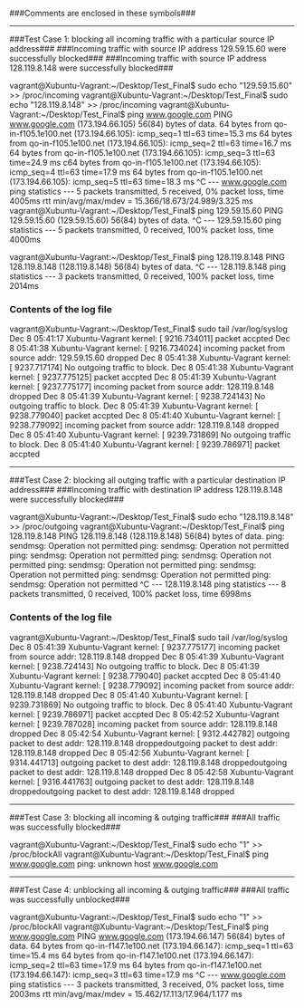 
###Comments are enclosed in these symbols###

__________________________________________________________________________________________________________________
###Test Case 1: blocking all incoming traffic with a particular source IP address###
###Incoming traffic with source IP address 129.59.15.60 were successfully blocked###
###Incoming traffic with source IP address 128.119.8.148 were successfully blocked###

vagrant@Xubuntu-Vagrant:~/Desktop/Test_Final$ sudo echo "129.59.15.60" >> /proc/incoming
vagrant@Xubuntu-Vagrant:~/Desktop/Test_Final$ sudo echo "128.119.8.148" >> /proc/incoming
vagrant@Xubuntu-Vagrant:~/Desktop/Test_Final$ ping www.google.com
PING www.google.com (173.194.66.105) 56(84) bytes of data.
64 bytes from qo-in-f105.1e100.net (173.194.66.105): icmp_seq=1 ttl=63 time=15.3 ms
64 bytes from qo-in-f105.1e100.net (173.194.66.105): icmp_seq=2 ttl=63 time=16.7 ms
64 bytes from qo-in-f105.1e100.net (173.194.66.105): icmp_seq=3 ttl=63 time=24.9 ms
c64 bytes from qo-in-f105.1e100.net (173.194.66.105): icmp_seq=4 ttl=63 time=17.9 ms
64 bytes from qo-in-f105.1e100.net (173.194.66.105): icmp_seq=5 ttl=63 time=18.3 ms
^C
--- www.google.com ping statistics ---
5 packets transmitted, 5 received, 0% packet loss, time 4005ms
rtt min/avg/max/mdev = 15.366/18.673/24.989/3.325 ms
vagrant@Xubuntu-Vagrant:~/Desktop/Test_Final$ ping 129.59.15.60
PING 129.59.15.60 (129.59.15.60) 56(84) bytes of data.
^C
--- 129.59.15.60 ping statistics ---
5 packets transmitted, 0 received, 100% packet loss, time 4000ms  

vagrant@Xubuntu-Vagrant:~/Desktop/Test_Final$ ping 128.119.8.148
PING 128.119.8.148 (128.119.8.148) 56(84) bytes of data.
^C
--- 128.119.8.148 ping statistics ---
3 packets transmitted, 0 received, 100% packet loss, time 2014ms 


### Contents of the log file ###
vagrant@Xubuntu-Vagrant:~/Desktop/Test_Final$ sudo tail /var/log/syslog
Dec  8 05:41:17 Xubuntu-Vagrant kernel: [ 9216.734011] packet accpted
Dec  8 05:41:38 Xubuntu-Vagrant kernel: [ 9216.734024] incoming packet from source addr: 129.59.15.60 dropped
Dec  8 05:41:38 Xubuntu-Vagrant kernel: [ 9237.717174] No outgoing traffic to block.
Dec  8 05:41:38 Xubuntu-Vagrant kernel: [ 9237.775125] packet accpted
Dec  8 05:41:39 Xubuntu-Vagrant kernel: [ 9237.775177] incoming packet from source addr: 128.119.8.148 dropped
Dec  8 05:41:39 Xubuntu-Vagrant kernel: [ 9238.724143] No outgoing traffic to block.
Dec  8 05:41:39 Xubuntu-Vagrant kernel: [ 9238.779040] packet accpted
Dec  8 05:41:40 Xubuntu-Vagrant kernel: [ 9238.779092] incoming packet from source addr: 128.119.8.148 dropped
Dec  8 05:41:40 Xubuntu-Vagrant kernel: [ 9239.731869] No outgoing traffic to block.
Dec  8 05:41:40 Xubuntu-Vagrant kernel: [ 9239.786971] packet accpted



__________________________________________________________________________________________________________________
###Test Case 2: blocking all outging traffic with a particular destination IP address###
###Incoming traffic with destination IP address 128.119.8.148 were successfully blocked###

vagrant@Xubuntu-Vagrant:~/Desktop/Test_Final$ sudo echo "128.119.8.148" >> /proc/outgoing
vagrant@Xubuntu-Vagrant:~/Desktop/Test_Final$ ping 128.119.8.148
PING 128.119.8.148 (128.119.8.148) 56(84) bytes of data.
ping: sendmsg: Operation not permitted
ping: sendmsg: Operation not permitted
ping: sendmsg: Operation not permitted
ping: sendmsg: Operation not permitted
ping: sendmsg: Operation not permitted
ping: sendmsg: Operation not permitted
ping: sendmsg: Operation not permitted
ping: sendmsg: Operation not permitted
^C
--- 128.119.8.148 ping statistics ---
8 packets transmitted, 0 received, 100% packet loss, time 6998ms  


### Contents of the log file ###
vagrant@Xubuntu-Vagrant:~/Desktop/Test_Final$ sudo tail /var/log/syslog
Dec  8 05:41:39 Xubuntu-Vagrant kernel: [ 9237.775177] incoming packet from source addr: 128.119.8.148 dropped
Dec  8 05:41:39 Xubuntu-Vagrant kernel: [ 9238.724143] No outgoing traffic to block.
Dec  8 05:41:39 Xubuntu-Vagrant kernel: [ 9238.779040] packet accpted
Dec  8 05:41:40 Xubuntu-Vagrant kernel: [ 9238.779092] incoming packet from source addr: 128.119.8.148 dropped
Dec  8 05:41:40 Xubuntu-Vagrant kernel: [ 9239.731869] No outgoing traffic to block.
Dec  8 05:41:40 Xubuntu-Vagrant kernel: [ 9239.786971] packet accpted
Dec  8 05:42:52 Xubuntu-Vagrant kernel: [ 9239.787028] incoming packet from source addr: 128.119.8.148 dropped
Dec  8 05:42:54 Xubuntu-Vagrant kernel: [ 9312.442782] outgoing packet to dest addr: 128.119.8.148 droppedoutgoing packet to dest addr: 128.119.8.148 dropped
Dec  8 05:42:56 Xubuntu-Vagrant kernel: [ 9314.441713] outgoing packet to dest addr: 128.119.8.148 droppedoutgoing packet to dest addr: 128.119.8.148 dropped
Dec  8 05:42:58 Xubuntu-Vagrant kernel: [ 9316.441763] outgoing packet to dest addr: 128.119.8.148 droppedoutgoing packet to dest addr: 128.119.8.148 dropped



__________________________________________________________________________________________________________________
###Test Case 3: blocking all incoming & outging traffic###
###All traffic was successfully blocked###

vagrant@Xubuntu-Vagrant:~/Desktop/Test_Final$ sudo echo "1" >> /proc/blockAll
vagrant@Xubuntu-Vagrant:~/Desktop/Test_Final$ ping www.google.com
ping: unknown host www.google.com



__________________________________________________________________________________________________________________
###Test Case 4: unblocking all incoming & outging traffic###
###All traffic was successfully unblocked###

vagrant@Xubuntu-Vagrant:~/Desktop/Test_Final$ sudo echo "1" >> /proc/blockAll
vagrant@Xubuntu-Vagrant:~/Desktop/Test_Final$ ping www.google.com
PING www.google.com (173.194.66.147) 56(84) bytes of data.
64 bytes from qo-in-f147.1e100.net (173.194.66.147): icmp_seq=1 ttl=63 time=15.4 ms
64 bytes from qo-in-f147.1e100.net (173.194.66.147): icmp_seq=2 ttl=63 time=17.9 ms
64 bytes from qo-in-f147.1e100.net (173.194.66.147): icmp_seq=3 ttl=63 time=17.9 ms
^C
--- www.google.com ping statistics ---
3 packets transmitted, 3 received, 0% packet loss, time 2003ms
rtt min/avg/max/mdev = 15.462/17.113/17.964/1.177 ms
